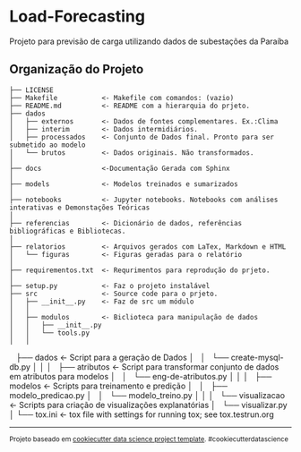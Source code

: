 Load-Forecasting
==============================

Projeto para previsão de carga utilizando dados de subestações da Paraíba

Organização do Projeto
------------

    ├── LICENSE
    ├── Makefile           <- Makefile com comandos: (vazio)
    ├── README.md          <- README com a hierarquia do prjeto.
    ├── dados
    │   ├── externos       <- Dados de fontes complementares. Ex.:Clima
    │   ├── interim        <- Dados intermidiários.
    │   ├── processados    <- Conjunto de Dados final. Pronto para ser submetido ao modelo
    │   └── brutos         <- Dados originais. Não transformados.
    │
    ├── docs               <-Documentação Gerada com Sphinx
    │
    ├── models             <- Modelos treinados e sumarizados
    │
    ├── notebooks          <- Jupyter notebooks. Notebooks com análises interativas e Demonstações Teóricas
    │                         
    ├── referencias        <- Dicionário de dados, referências bibliográficas e Bibliotecas.
    │
    ├── relatorios         <- Arquivos gerados com LaTex, Markdown e HTML
    │   └── figuras        <- Figuras geradas para o relatório
    │
    ├── requirementos.txt  <- Requrimentos para reprodução do prjeto.
    │                         
    ├── setup.py           <- Faz o projeto instalável
    ├── src                <- Source code para o prjeto.
    │   ├── __init__.py    <- Faz de src um módulo
    │   │
    │   ├── modulos        <- Biclioteca para manipulação de dados 
    │   │   ├── __init__.py
    │   │   └── tools.py 
    │   │     
    ├── dados              <- Script para a geração de Dados 
    │   │   └── create-mysql-db.py
    │   │
    │   ├── atributos      <- Script para transformar conjunto de dados em atributos para modelos
    │   │   └── eng-de-atributos.py
    │   │
    │   ├── modelos        <- Scripts para treinamento e predição 
    │   │   ├── modelo_predicao.py
    │   │   └── modelo_treino.py
    │   │
    │   └── visualizacao   <- Scripts para criação de visualizações explanatórias
    │       └── visualizar.py
    │
    └── tox.ini            <- tox file with settings for running tox; see tox.testrun.org


--------

<p><small>Projeto baseado em <a target="_blank" href="https://drivendata.github.io/cookiecutter-data-science/">cookiecutter data science project template</a>. #cookiecutterdatascience</small></p>
